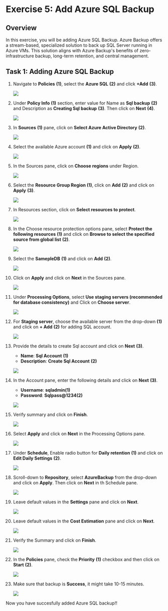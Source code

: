 # Exercise 5: Add Azure SQL Backup

## Overview

In this exercise, you will be adding Azure SQL Backup. Azure Backup offers a stream-based, specialized solution to back up SQL Server running in Azure VMs. This solution aligns with Azure Backup's benefits of zero-infrastructure backup, long-term retention, and central management.

## Task 1: Adding Azure SQL Backup

1. Navigate to **Policies** **(1)**, select the **Azure SQL** **(2)** and click **+Add** **(3)**.

   ![](images/azuresql.png)
   
2. Under **Policy Info** **(1)** section, enter value for Name as **Sql backup** **(2)** and Description as **Creating Sql backup** **(3)**. Then click on **Next** **(4)**.

   ![](images/policyinfo.png)
   
3. In **Sources** **(1)** pane, click on **Select Azure Active Directory** **(2)**.

   ![](images/select-aad.png)
   
4. Select the available Azure account **(1)** and click on **Apply** **(2)**.

   ![](images/choose-azure.png)
   
5. In the Sources pane, click on **Choose regions** under Region.

   ![](images/choose-regions.png) 

6. Select the **Resource Group Region <inject key="Region" enableCopy="false"/>(1)**, click on **Add** **(2)** and click on **Apply** **(3)**.

   ![](images/add-regions.png)

7. In Resources section, click on **Select resources to protect**.

   ![](images/resource-protect.png)

8. In the Choose resource protection options pane, select **Protect the following resources** **(1)** and click on **Browse to select the specified source from global list** **(2)**.

   ![](images/choose-protection-options.png)

9. Select the **SamepleDB** **(1)** and click on **Add** **(2)**.

   ![](images/select-sqldb.png)

10. Click on **Apply** and click on **Next** in the Sources pane.

    ![](images/protection-apply.png)

11. Under **Processing Options**, select **Use staging servers (recommended for database consistency)** and Click on **Choose server**.

    ![](images/choose-servers.png)

12. For **Staging server**, choose the available server from the drop-down **(1)** and click on **+ Add** **(2)** for adding SQL account.

    ![](images/staging-server.png)

13. Provide the details to create Sql account and click on **Next** **(3)**.
    -  **Name**: **Sql Account** **(1)** 
    -  **Description**: **Create Sql Account** **(2)** 

    ![](images/adding-sqlaccount-new.png)

14. In the Account pane, enter the following details and click on **Next** **(3)**.
    - **Username**: **sqladmin(1)**
    - **Password**: **Sqlpass@1234(2)** 

    ![](images/sqlaccount-creds.png)

15. Verify summary and click on **Finish**.

    ![](images/sqlaccount-finish.png)

16. Select **Apply** and click on **Next** in the Processing Options pane.

    ![](images/staging-apply.png)

17. Under **Schedule**, Enable radio button for **Daily retention** **(1)** and click on **Edit Daily Settings** **(2)**.

    ![](images/schedule-dr.png)

18. Scroll-down to **Repository**, select **AzureBackup** from the drop-down and click on **Apply**. Then click on **Next** in th Schedule pane.

    ![](images/repository-azurebackup.png)

19. Leave default values in the **Settings** pane and click on **Next**.

    ![](images/specify-setitings.png)

20. Leave default values in the **Cost Estimation** pane and click on **Next**.

    ![](images/cost-estimation-sql.png)

21. Verify the Summary and click on **Finish**.

    ![](images/summary-sqlpolicy.png)

22. In the **Policies** pane, check the **Priority** **(1)** checkbox and then click on **Start** **(2)**.

    ![](images/start-azuresql.png)

23. Make sure that backup is **Success**, it might take 10-15 minutes.

    ![](images/success-azuresql.png)

Now you have succesfully added Azure SQL backup!!
